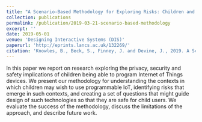 ```yaml
---
title: "A Scenario-Based Methodology for Exploring Risks: Children and Programmable IoT"
collection: publications
permalink: /publication/2019-03-21-scenario-based-methodology
excerpt: ''
date: 2019-05-01
venue: 'Designing Interactive Systems (DIS)'
paperurl: 'http://eprints.lancs.ac.uk/132269/'
citation: 'Knowles, B., Beck, S., Finney, J. and Devine, J., 2019. A Scenario-Based Methodology for Exploring Risks: Children and Programmable IoT. <i>Designing Interactive Systems (DIS) 2019.</i> ACM.'
---
```

<!-- abstract -->

In this paper we report on research exploring the privacy, security and safety implications of children being able to program Internet of Things devices. We present our methodology for understanding the contexts in which children may wish to use programmable IoT, identifying risks that emerge in such contexts, and creating a set of questions that might guide design of such technologies so that they are safe for child users. We evaluate the success of the methodology, discuss the limitations of the approach, and describe future work.
